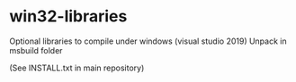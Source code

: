 # win32-libraries
Optional libraries to compile under windows (visual studio 2019)
Unpack in msbuild folder

(See INSTALL.txt in main repository)
